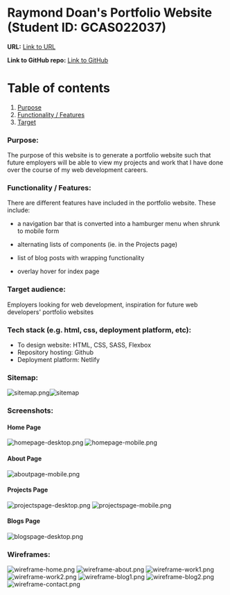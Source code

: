 # Raymond Doan's Portfolio Website (Student ID: GCAS022037)

**URL:** [Link to URL](https://lucid-pike-94e3c0.netlify.app/)

**Link to GitHub repo:** [Link to GitHub](https://github.com/whywesmurfing/RaymondDoan_T1A2/)

# Table of contents
1. [Purpose](#purpose)
2. [Functionality / Features](#functionfeatures)
3. [Target](#target)

### Purpose: <a name="purpose"></a>
The purpose of this website is to generate a portfolio website such that future employers will be able to view my projects and work that I have done over the course of my web development careers.

### Functionality / Features: <a name="functionfeatures"></a>
There are different features have included in the portfolio website. These include:

- a navigation bar that is converted into a hamburger menu when shrunk to mobile form


- alternating lists of components (ie. in the Projects page)
- list of blog posts with wrapping functionality 
- overlay hover for index page 

### Target audience: <a name="target"></a>
Employers looking for web development, inspiration for future web developers' portfolio websites

### Tech stack (e.g. html, css, deployment platform, etc): 
- To design website: HTML, CSS, SASS, Flexbox
- Repository hosting: Github
- Deployment platform: Netlify  

### Sitemap:
![sitemap.png](/docs/sitemap.png)![sitemap](C:\projects\RaymondDoan_T1A2\docs\sitemap.png)

### Screenshots:
#### Home Page
![homepage-desktop.png](/docs/homepage-withoverlay.png) ![homepage-mobile.png](/docs/homepage-mobile-withoverlay.png)

#### About Page
![aboutpage-mobile.png](/docs/aboutpage-mobile.png)

#### Projects Page
![projectspage-desktop.png](/docs/projectspage-desktop.png) ![projectspage-mobile.png](/docs/projectspage-mobile.png)

#### Blogs Page
![blogspage-desktop.png](/docs/blogpage-blogwrap.png)

### Wireframes:
![wireframe-home.png](/docs/wireframe-home.png)
![wireframe-about.png](/docs/wireframe-about.png)
![wireframe-work1.png](/docs/wireframe-work1.png)
![wireframe-work2.png](/docs/wireframe-work2.png)
![wireframe-blog1.png](/docs/wireframe-blog1.png)
![wireframe-blog2.png](/docs/wireframe-blog2.png)
![wireframe-contact.png](/docs/wireframe-contact.png)